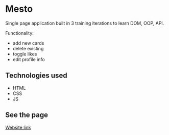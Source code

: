 # Mesto

Single page application built in 3 training iterations to learn DOM, OOP, API. 

Functionality:
* add new cards
* delete existing 
* toggle likes
* edit profile info

## Technologies used

* HTML 
* CSS
* JS

## See the page

[Website link](https://foxoter.github.io/mesto/)
